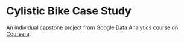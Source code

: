 # Cylistic Bike Case Study

An individual capstone project from Google Data Analytics course on [Coursera](https://www.coursera.org/).

